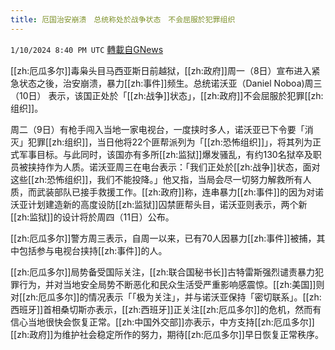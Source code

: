 ```yaml
---
title: 厄国治安崩溃　总统称处於战争状态　不会屈服於犯罪组织
---
```

`1/10/2024 8:40 PM UTC` [轉載自GNews](https://gnews.org/articles/2206067)

[[zh:厄瓜多尔]]毒枭头目马西亚斯日前越狱，[[zh:政府]]周一（8日）宣布进入紧急状态之後，治安崩溃，暴力[[zh:事件]]频生。总统诺沃亚（Daniel Noboa)周三（10日） 表示，该国正处於「[[zh:战争]]状态」，[[zh:政府]]不会屈服於犯罪[[zh:组织]]。

周二（9日）有枪手闯入当地一家电视台，一度挟时多人，诺沃亚已下令要「消灭」犯罪[[zh:组织]]，当日他将22个匪帮派列为「[[zh:恐怖组织]]」，将其列为正式军事目标。与此同时，该国亦有多所[[zh:监狱]]爆发骚乱，有约130名狱卒及职员被挟持作为人质。诺沃亚周三在电台表示：「我们正处於[[zh:战争]]状态，面对这些[[zh:恐怖组织]]，我们不能投降。」他又指，当局会尽一切努力解救所有人质，而武装部队已接手救援工作。[[zh:政府]]称，连串暴力[[zh:事件]]的因为对诺沃亚计划建造新的高度设防[[zh:监狱]]囚禁匪帮头目，诺沃亚则表示，两个新[[zh:监狱]]的设计将於周四（11日）公布。

[[zh:厄瓜多尔]]警方周三表示，自周一以来，已有70人因暴力[[zh:事件]]被捕，其中包括参与电视台挟持[[zh:事件]]的人。

[[zh:厄瓜多尔]]局势备受国际关注，[[zh:联合国秘书长]]古特雷斯强烈谴责暴力犯罪行为，并对当地安全局势不断恶化和民众生活受严重影响感震惊。[[zh:美国]]则对[[zh:厄瓜多尔]]的情况表示「「极为关注」，并与诺沃亚保持「密切联系」。[[zh:西班牙]]首相桑切斯亦表示，[[zh:西班牙]]正关注[[zh:厄瓜多尔]]的危机，然而有信心当地很快会恢复正常。[[zh:中国外交部]]亦表示，中方支持[[zh:厄瓜多尔]][[zh:政府]]为维护社会稳定所作的努力，期待[[zh:厄瓜多尔]]早日恢复正常秩序。
